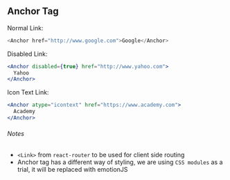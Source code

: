 ## Anchor Tag

Normal Link:

```js
<Anchor href="http://www.google.com">Google</Anchor>
```

Disabled Link:

```jsx
<Anchor disabled={true} href="http://www.yahoo.com">
  Yahoo
</Anchor>
```

Icon Text Link:

```jsx
<Anchor atype="icontext" href="https://www.academy.com">
  Academy
</Anchor>
```

###### Notes

* `<Link>` from `react-router` to be used for client side routing
* Anchor tag has a different way of styling, we are using `CSS modules` as a trial, it will be replaced with emotionJS
